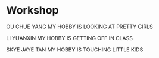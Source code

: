 # Workshop


OU CHUE YANG
MY HOBBY IS LOOKING AT PRETTY GIRLS

LI YUANXIN 
MY HOBBY IS GETTING OFF IN CLASS

SKYE JAYE TAN
MY HOBBY IS TOUCHING LITTLE KIDS 